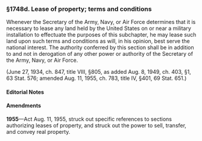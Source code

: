 ### §1748d. Lease of property; terms and conditions ###

Whenever the Secretary of the Army, Navy, or Air Force determines that it is necessary to lease any land held by the United States on or near a military installation to effectuate the purposes of this subchapter, he may lease such land upon such terms and conditions as will, in his opinion, best serve the national interest. The authority conferred by this section shall be in addition to and not in derogation of any other power or authority of the Secretary of the Army, Navy, or Air Force.

(June 27, 1934, ch. 847, title VIII, §805, as added Aug. 8, 1949, ch. 403, §1, 63 Stat. 576; amended Aug. 11, 1955, ch. 783, title IV, §401, 69 Stat. 651.)

#### **Editorial Notes** ####

#### Amendments ####

**1955**—Act Aug. 11, 1955, struck out specific references to sections authorizing leases of property, and struck out the power to sell, transfer, and convey real property.